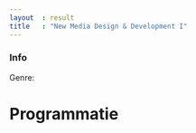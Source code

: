 ```yaml
---
layout  : result
title   : "New Media Design & Development I"
---
```


<div class="">
	<div class="col-md-12 well">
		<div class="col-md-12" id="title">	</div>
		<div class="col-md-4" id="poster">	</div>
		<div class="col-md-8" id="info"><h3 class="white">Info</h3>	</div>
		<div class="col-md-8" id=""><p class='white' id='genre'>Genre: </p>	</div>
		<div class="col-md-8" id="year">	</div>
		<div class="col-md-8" id="director">	</div>
		<div class="col-md-8" id="imdb">	</div>
		<div class="col-md-8" id="site">	</div>
		<div class="col-md-12" id="video"></div>
	</div>
	<div class="col-md-12 well">
	<div class="col-md-12" id=""><h1 class="white">Programmatie</h1></div>
		<div class="col-md-12" id="plaats">	</div>	
	</div>
</div>